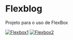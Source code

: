 # Flexblog

Projeto para o uso de FlexBox

<a href="https://ibb.co/9Tbt8K9"><img src="https://i.ibb.co/BZyNzWV/Flexbox1.jpg" alt="Flexbox1" border="0"></a>
<a href="https://ibb.co/QM3y5Cq"><img src="https://i.ibb.co/w4F5vwb/Flexbox2.jpg" alt="Flexbox2" border="0"></a><br /><a target='_blank' href='https://pt-br.imgbb.com/'></a>

